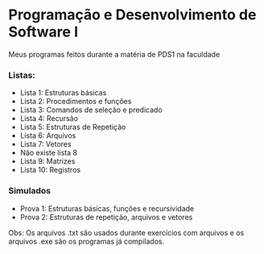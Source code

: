 # Programação e Desenvolvimento de Software I

Meus programas feitos durante a matéria de PDS1 na faculdade

### Listas:

- Lista 1: Estruturas básicas
- Lista 2: Procedimentos e funções
- Lista 3: Comandos de seleção e predicado
- Lista 4: Recursão
- Lista 5: Estruturas de Repetição
- Lista 6: Arquivos
- Lista 7: Vetores
- Não existe lista 8
- Lista 9: Matrizes
- Lista 10: Registros

### Simulados
- Prova 1: Estruturas básicas, funções e recursividade
- Prova 2: Estruturas de repetição, arquivos e vetores

Obs: Os arquivos .txt são usados durante exercícios com arquivos e os arquivos .exe são os programas já compilados.
